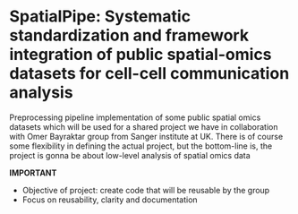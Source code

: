 # SpatialPipe: Systematic standardization and framework integration of public spatial-omics datasets for cell-cell communication analysis

Preprocessing pipeline implementation of some public spatial omics datasets which will be used for a shared project we have in collaboration with Omer Bayraktar group from Sanger institute at UK. There is of course some flexibility in defining the actual project, but the bottom-line is, the project is gonna be about low-level analysis of spatial omics data

**IMPORTANT**
- Objective of project: create code that will be reusable by the group
- Focus on reusability, clarity and documentation
